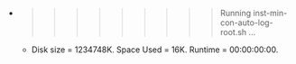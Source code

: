 * >>>>>>>>> Running inst-min-con-auto-log-root.sh ...
  * Disk size = 1234748K. Space Used = 16K. Runtime = 00:00:00:00.
